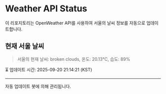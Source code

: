
# Weather API Status

이 리포지토리는 OpenWeather API를 사용하여 서울의 날씨 정보를 자동으로 업데이트합니다.

## 현재 서울 날씨
> 서울의 현재 날씨: broken clouds, 온도: 20.13°C, 습도: 89%

⏳ 업데이트 시간: 2025-09-20 21:14:21 (KST)

---
자동 업데이트 봇에 의해 관리됩니다.
